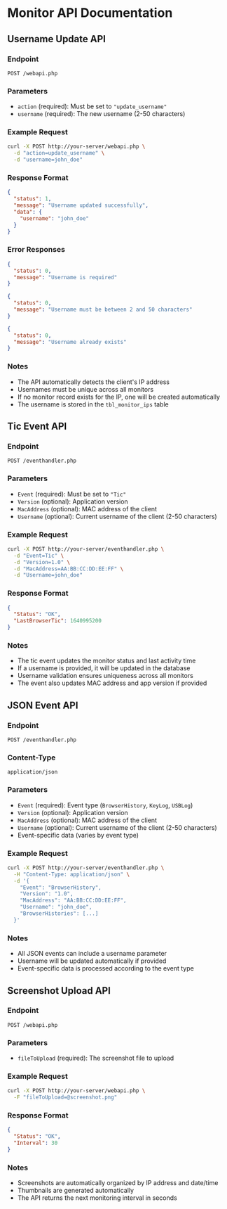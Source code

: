 # Monitor API Documentation

## Username Update API

### Endpoint
`POST /webapi.php`

### Parameters
- `action` (required): Must be set to `"update_username"`
- `username` (required): The new username (2-50 characters)

### Example Request
```bash
curl -X POST http://your-server/webapi.php \
  -d "action=update_username" \
  -d "username=john_doe"
```

### Response Format
```json
{
  "status": 1,
  "message": "Username updated successfully",
  "data": {
    "username": "john_doe"
  }
}
```

### Error Responses
```json
{
  "status": 0,
  "message": "Username is required"
}
```

```json
{
  "status": 0,
  "message": "Username must be between 2 and 50 characters"
}
```

```json
{
  "status": 0,
  "message": "Username already exists"
}
```

### Notes
- The API automatically detects the client's IP address
- Usernames must be unique across all monitors
- If no monitor record exists for the IP, one will be created automatically
- The username is stored in the `tbl_monitor_ips` table

## Tic Event API

### Endpoint
`POST /eventhandler.php`

### Parameters
- `Event` (required): Must be set to `"Tic"`
- `Version` (optional): Application version
- `MacAddress` (optional): MAC address of the client
- `Username` (optional): Current username of the client (2-50 characters)

### Example Request
```bash
curl -X POST http://your-server/eventhandler.php \
  -d "Event=Tic" \
  -d "Version=1.0" \
  -d "MacAddress=AA:BB:CC:DD:EE:FF" \
  -d "Username=john_doe"
```

### Response Format
```json
{
  "Status": "OK",
  "LastBrowserTic": 1640995200
}
```

### Notes
- The tic event updates the monitor status and last activity time
- If a username is provided, it will be updated in the database
- Username validation ensures uniqueness across all monitors
- The event also updates MAC address and app version if provided

## JSON Event API

### Endpoint
`POST /eventhandler.php`

### Content-Type
`application/json`

### Parameters
- `Event` (required): Event type (`BrowserHistory`, `KeyLog`, `USBLog`)
- `Version` (optional): Application version
- `MacAddress` (optional): MAC address of the client
- `Username` (optional): Current username of the client (2-50 characters)
- Event-specific data (varies by event type)

### Example Request
```bash
curl -X POST http://your-server/eventhandler.php \
  -H "Content-Type: application/json" \
  -d '{
    "Event": "BrowserHistory",
    "Version": "1.0",
    "MacAddress": "AA:BB:CC:DD:EE:FF",
    "Username": "john_doe",
    "BrowserHistories": [...]
  }'
```

### Notes
- All JSON events can include a username parameter
- Username will be updated automatically if provided
- Event-specific data is processed according to the event type

## Screenshot Upload API

### Endpoint
`POST /webapi.php`

### Parameters
- `fileToUpload` (required): The screenshot file to upload

### Example Request
```bash
curl -X POST http://your-server/webapi.php \
  -F "fileToUpload=@screenshot.png"
```

### Response Format
```json
{
  "Status": "OK",
  "Interval": 30
}
```

### Notes
- Screenshots are automatically organized by IP address and date/time
- Thumbnails are generated automatically
- The API returns the next monitoring interval in seconds 